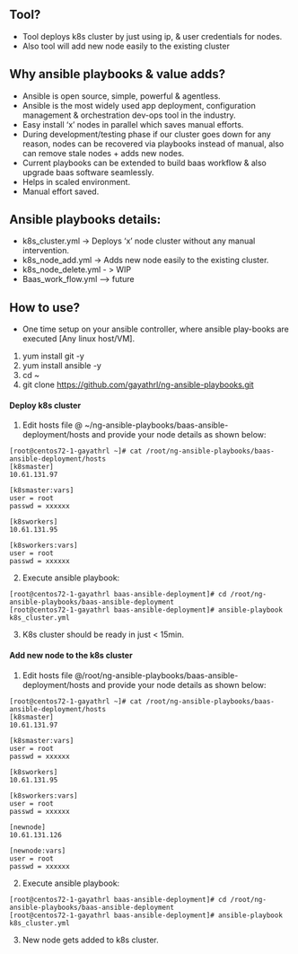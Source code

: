
## Tool?
- Tool deploys  k8s cluster by just using ip, & user credentials for nodes.
- Also tool will add new node easily to the existing cluster
 
## Why ansible playbooks & value adds?
-	Ansible is open source, simple, powerful & agentless.
-	Ansible is the most widely used app deployment,  configuration management & orchestration dev-ops tool  in the industry.
-	Easy install  ‘x’ nodes in parallel  which saves manual efforts.
-	During development/testing phase if our cluster goes down for any reason, nodes  can be recovered via playbooks instead of manual, also can remove stale nodes + adds new nodes. 
-	Current playbooks can be extended to build baas workflow & also upgrade baas software seamlessly.
-	Helps in scaled environment.
-	Manual effort saved.

## Ansible playbooks details:
-	k8s_cluster.yml   ->  Deploys  ‘x’ node cluster without any manual intervention.
-	k8s_node_add.yml -> Adds new node easily to the existing cluster.
-	k8s_node_delete.yml  - > WIP
-	Baas_work_flow.yml –>  future

## How to use?
-	One time setup on your ansible controller, where ansible play-books are executed [Any linux host/VM].
1.	yum install git -y
2.	yum install ansible -y
3.	cd ~
4.	git clone https://github.com/gayathrl/ng-ansible-playbooks.git

#### Deploy k8s cluster ###########
1.	Edit hosts file @ ~/ng-ansible-playbooks/baas-ansible-deployment/hosts  and provide your node details as shown below:
```
[root@centos72-1-gayathrl ~]# cat /root/ng-ansible-playbooks/baas-ansible-deployment/hosts  
[k8smaster]
10.61.131.97

[k8smaster:vars]
user = root
passwd = xxxxxx

[k8sworkers]
10.61.131.95

[k8sworkers:vars]
user = root
passwd = xxxxxx
```
2.	Execute ansible playbook:
```
[root@centos72-1-gayathrl baas-ansible-deployment]# cd /root/ng-ansible-playbooks/baas-ansible-deployment
[root@centos72-1-gayathrl baas-ansible-deployment]# ansible-playbook k8s_cluster.yml
```

3.	K8s cluster should be ready in just < 15min.


#### Add new node to the k8s cluster ####################
1.	Edit hosts file @/root/ng-ansible-playbooks/baas-ansible-deployment/hosts  and provide your node details as shown below:
```
[root@centos72-1-gayathrl ~]# cat /root/ng-ansible-playbooks/baas-ansible-deployment/hosts
[k8smaster]
10.61.131.97

[k8smaster:vars]
user = root
passwd = xxxxxx

[k8sworkers]
10.61.131.95

[k8sworkers:vars]
user = root
passwd = xxxxxx

[newnode]
10.61.131.126

[newnode:vars]
user = root
passwd = xxxxxx
```

2.	Execute ansible playbook:
```
[root@centos72-1-gayathrl baas-ansible-deployment]# cd /root/ng-ansible-playbooks/baas-ansible-deployment
[root@centos72-1-gayathrl baas-ansible-deployment]# ansible-playbook k8s_cluster.yml
```

3.	New node gets added to k8s cluster.


